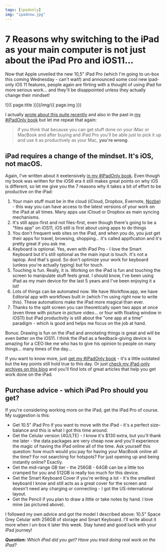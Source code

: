 ```yaml
---
tags: [ipadonly]
img: "ipadnow.jpg"
---
```


# 7 Reasons why switching to the iPad as your main computer is not just about the iPad Pro and iOS11...

Now that Apple unveiled the new 10,5" iPad Pro (which I'm going to un-box this coming Wednesday - can't wait!) and announced some cool new ipad-only iOS 11 features, people again are flirting with a thought of using iPad for more serious work... and they'll be disappointed unless they actually change their mindset!

<!--More-->

![{{ page.title }}](/img/{{ page.img }})

I actually [wrote about this quite recently](https://sliwinski.com/tablet-works) and also in the past in [my #iPadOnly book][o] but let me repeat that again:

> if you think that because you can get stuff done on your iMac or MacBook and after buying and iPad Pro you'll be able just to pick it up and use it as productively as your Mac, **you're wrong**.

## iPad requires a change of the mindset. It's iOS, not macOS.

Again, I've written about it exetensively [in my #iPadOnly book][o]. Even though my book was written for the iOS6 era it still makes great points on why iOS is different, so let me give you the 7 reasons why it takes a bit of effort to be productive on the iPad:

1. Your main stuff must be in the cloud (iCloud, Dropbox, Evernote, [Nozbe][n]) - this way you can have access to the latest versions of your work on the iPad at all times. Many apps use iCloud or Dropbox as main syncing mechanisms.
2. It's still apps-first and not files-first, even though there's going to be a "files app" on iOS11, iOS still is first about using apps to do things
3. You don't frequent web sites on the iPad, and when you do, you just get their apps for travel, browsing, shopping... it's called appification and it's pretty great if you ask me.
4. Keyboard is optional. Yes, even with iPad Pro - I love the Smart Keyboard but it's still optional as the main input is touch. It's not a laptop. And that's good. So don't optimize your work for keyboard (unless you're actually typing) but for touch.
5. Touching is fun. Really, it is. Working on the iPad is fun and touching the screen to manipulate stuff feels great. I should know, I've been using iPad as my main device for the last 5 years and I've been enjoying it a lot!
6. Lots of things can be automated now. We have Workflow.app, we have Editorial app with workflows built in (which I'm using right now to write this). These automations make the iPad more magical than ever.
7. Thanks to the split screen you can theoretically open two apps at once (even three with picture in picture video... or four with floating window in iOS11) but iPad productivity is still about the "one app at a time" paradigm - which is good and helps me focus on the job at hand.

Bonus: Drawing is fun on the iPad and annotating things is great and will be even better on the iOS11. I think the iPad as a feedback-giving device is amazing for a CEO like me who has to give his opinion to people on many things... many times of the day...

If you want to know more, just [get my #iPadOnly book][o] - it's a little outdated but the key points still hold true to this day. Or just [check my iPad-only archives on this blog](/ipadonly) and you'll find lots of great articles that help you get work done on the iPad.

## Purchase advice - which iPad Pro should you get?

If you're considering working more on the iPad, get the iPad Pro of course. My suggestion is this:

* Get 10.5" iPad Pro if you want to move with the iPad - it's a perfect size-balance and this is what I got this time around.
* Get the Celular version (4G/LTE) - I know it's $130 extra, but you'll thank me later - the data packages are very cheap now and you'll experience the magic of having the iPad online all of the time. Ask yourself this question: how much would you pay for having your MacBook online all the time? For not searching for hotspots? For just opening up and being instantly online? Exactly.
* Get the mid-range GB tier - the 256GB - 64GB can be a little too cramped for you and 512GB is really too much for this device.
* Get the Smart Keyboard Cover if you're writing a lot - it's the smallest keyboard I know and still acts as a great cover for the screen and doesn't need any charging or connecting - I got the US-international layout.
* Get the Pencil if you plan to draw a little or take notes by hand. I love mine (as pictured above).

I followed my own advice and got the model I described above: 10.5" Space Grey Celular with 256GB of storage and Smart Keyboard. I'll write about it more when I un-box it later this week. Stay tuned and good luck with your iPad journey!

***Question:*** *Which iPad did you get? Have you tried doing real work on the iPad?*

[d]: http://db.tt/kD7Liux
[t]: https://twitter.com/MSliwinski
[p]: https://michael.gratis/thepodcastfm
[n]: https://nozbe.com/?a=mike
[r]: https://michael.gratis/radex
[i]: https://michael.gratis/thepodcast
[o]: https://michael.gratis/ipadonly

[pm]: http://productivemag.com/
